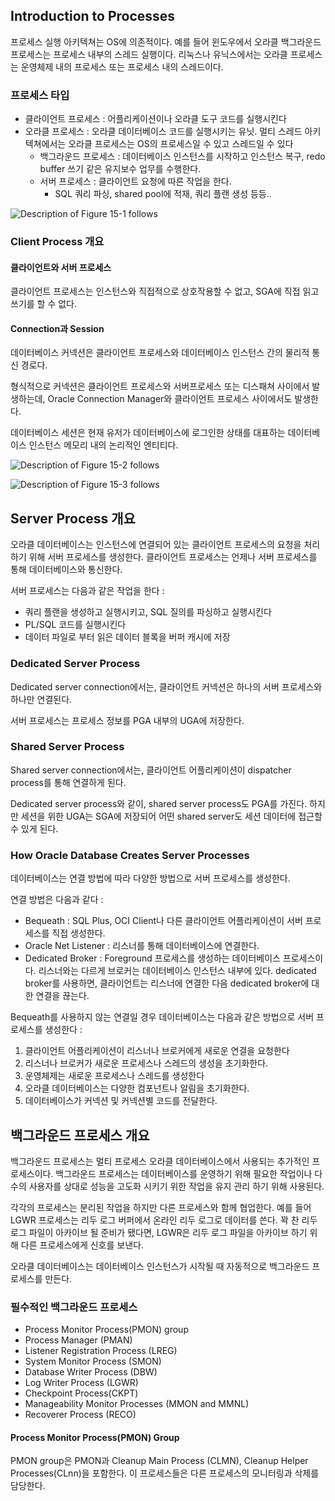 ## Introduction to Processes
프로세스 실행 아키텍쳐는 OS에 의존적이다. 
예를 들어 윈도우에서 오라클 백그라운드 프로세스는 프로세스 내부의 스레드 실행이다. 
리눅스나 유닉스에서는 오라클 프로세스는 운영체제 내의 프로세스 또는 프로세스 내의 스레드이다. 

### 프로세스 타입
- 클라이언트 프로세스 : 어플리케이션이나 오라클 도구 코드를 실행시킨다
- 오라클 프로세스 : 오라클 데이터베이스 코드를 실행시키는 유닛. 멀티 스레드 아키텍쳐에서는 오라클 프로세스는 OS의 프로세스일 수 있고 스레드일 수 있다
	- 백그라운드 프로세스 : 데이터베이스 인스턴스를 시작하고 인스턴스 복구, redo buffer 쓰기 같은 유지보수 업무를 수행한다.
	- 서버 프로세스 : 클라이언트 요청에 따른 작업을 한다.
		- SQL 쿼리 파싱, shared pool에 적재, 쿼리 플랜 생성 등등..

![Description of Figure 15-1 follows](https://docs.oracle.com/en/database/oracle/oracle-database/19/cncpt/img/cncpt283.gif "Description of Figure 15-1 follows")

### Client Process 개요
#### 클라이언트와 서버 프로세스
클라이언트 프로세스는 인스턴스와 직접적으로 상호작용할 수 없고, SGA에 직접 읽고 쓰기를 할 수 없다.

#### Connection과 Session
데이터베이스 커넥션은 클라이언트 프로세스와 데이터베이스 인스턴스 간의 물리적 통신 경로다.

형식적으로 커넥션은 클라이언트 프로세스와 서버프로세스 또는 디스패쳐 사이에서 발생하는데, Oracle Connection Manager와 클라이언트 프로세스 사이에서도 발생한다.

데이터베이스 세션은 현재 유저가 데이터베이스에 로그인한 상태를 대표하는 데이터베이스 인스턴스 메모리 내의 논리적인 엔티티다.

![Description of Figure 15-2 follows](https://docs.oracle.com/en/database/oracle/oracle-database/19/cncpt/img/cncpt237.gif "Description of Figure 15-2 follows")

![Description of Figure 15-3 follows](https://docs.oracle.com/en/database/oracle/oracle-database/19/cncpt/img/cncpt238.gif "Description of Figure 15-3 follows")

## Server Process 개요
오라클 데이터베이스는 인스턴스에 연결되어 있는 클라이언트 프로세스의 요청을 처리하기 위해 서버 프로세스를 생성한다. 클라이언트 프로세스는 언제나 서버 프로세스를 통해 데이터베이스와 통신한다.

서버 프로세스는 다음과 같은 작업을 한다 :
- 쿼리 플랜을 생성하고 실행시키고, SQL 질의를 파싱하고 실행시킨다
- PL/SQL 코드를 실행시킨다
- 데이터 파일로 부터 읽은 데이터 블록을 버퍼 캐시에 저장

### Dedicated Server Process
Dedicated server connection에서는, 클라이언트 커넥션은 하나의 서버 프로세스와 하나만 연결된다.

서버 프로세스는 프로세스 정보를 PGA 내부의 UGA에 저장한다.

### Shared Server Process
Shared server connection에서는, 클라이언트 어플리케이션이 dispatcher process를 통해 연결하게 된다. 

Dedicated server process와 같이, shared server process도 PGA를 가진다. 하지만 세션을 위한 UGA는 SGA에 저장되어 어떤 shared server도 세션 데이터에 접근할 수 있게 된다.

### How Oracle Database Creates Server Processes
데이터베이스는 연결 방법에 따라 다양한 방법으로 서버 프로세스를 생성한다.

연결 방법은 다음과 같다 :
- Bequeath : SQL Plus, OCI Client나 다른 클라이언트 어플리케이션이 서버 프로세스를 직접 생성한다.
- Oracle Net Listener : 리스너를 통해 데이터베이스에 연결한다.
- Dedicated Broker : Foreground 프로세스를 생성하는 데이터베이스 프로세스이다. 리스너와는 다르게 브로커는 데이터베이스 인스턴스 내부에 있다. dedicated broker를 사용하면, 클라이언트는 리스너에 연결한 다음 dedicated broker에 대한 연결을 끊는다.

Bequeath를 사용하지 않는 연결일 경우 데이터베이스는 다음과 같은 방법으로 서버 프로세스를 생성한다 :
1. 클라이언트 어플리케이션이 리스너나 브로커에게 새로운 연결을 요청한다
2. 리스너나 브로커가 새로운 프로세스나 스레드의 생성을 초기화한다.
3. 운영체제는 새로운 프로세스나 스레드를 생성한다
4. 오라클 데이터베이스는 다양한 컴포넌트나 알림을 초기화한다.
5. 데이터베이스가 커넥션 및 커넥션별 코드를 전달한다.

## 백그라운드 프로세스 개요
백그라운드 프로세스는 멀티 프로세스 오라클 데이터베이스에서 사용되는 추가적인 프로세스이다. 백그라운드 프로세스는 데이터베이스를 운영하기 위해 필요한 작업이나 다수의 사용자를 상대로 성능을 고도화 시키기 위한 작업을 유지 관리 하기 위해 사용된다.

각각의 프로세스는 분리된 작업을 하지만 다른 프로세스와 함께 협업한다. 예를 들어 LGWR 프로세스는 리두 로그 버퍼에서 온라인 리두 로그로 데이터를 쓴다. 꽉 찬 리두 로그 파일이 아카이브 될 준비가 됐다면, LGWR은 리두 로그 파일을 아카이브 하기 위해 다른 프로세스에게 신호를 보낸다.

오라클 데이터베이스는 데이터베이스 인스턴스가 시작될 때 자동적으로 백그라운드 프로세스를 만든다. 

### 필수적인 백그라운드 프로세스
- Process Monitor Process(PMON) group
- Process Manager (PMAN)
- Listener Registration Process (LREG)
- System Monitor Process (SMON)
- Database Writer Process (DBW)
- Log Writer Process (LGWR)
- Checkpoint Process(CKPT)
- Manageability Monitor Processes (MMON and MMNL)
- Recoverer Process (RECO)

#### Process Monitor Process(PMON) Group
PMON group은 PMON과 Cleanup Main Process (CLMN), Cleanup Helper Processes(CLnn)을 포함한다. 이 프로세스들은 다른 프로세스의 모니터링과 삭제를 담당한다.

